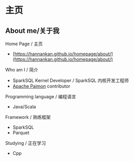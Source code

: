 # 主页

## About me/关于我

Home Page / 主页

* [https://hannankan.github.io/homepage/about/](https://hannankan.github.io/homepage/about/)

Who am I / 简介

* SparkSQL Kernel Developer / SparkSQL 内核开发工程师
* [Apache Paimon](https://github.com/apache/incubator-paimon) contributor

Programming language / 编程语言

* Java/Scala

Framework / 熟练框架

* SparkSQL
* Parquet

Studying / 正在学习

* Cpp